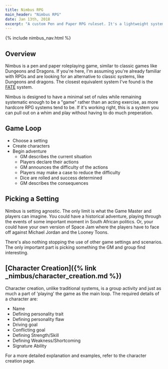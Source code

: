 ```yaml
---
title: Nimbus RPG
main_header: "Nimbus RPG"
date: Jan 13th, 2018
excerpt: "A custom Pen and Paper RPG ruleset. It's a lightweight system that prefers narrative context over stat lines to inform the game mechanics."
---
```


{% include nimbus_nav.html %}

## Overview
Nimbus is a pen and paper roleplaying game, similar to classic games like Dungeons and Dragons. If you're here, I'm assuming you're already familiar with RPGs and are looking for an alternative to classic systems, like Dungeons and dragons. The closest equivalent system I've found is the [FATE](https://fate-srd.com/) system. 

Nimbus is designed to have a minimal set of rules while remaining systematic enough to be a "game" rather than an acting exercise, as more hardcore RPG systems tend to be. If it's working right, this is a system you can pull out on a whim and play without having to do much preperation.

## Game Loop
* Choose a setting
* Create characters
* Begin adventure
	* GM describes the current situation
	* Players declare their actions
	* GM announces the difficulty of the actions
	* Players may make a case to reduce the difficulty
	* Dice are rolled and success determined
	* GM describes the consequences

## Picking a Setting
Nimbus is setting agnostic. The only limit is what the Game Master and players can imagine. You could have a historical adventure, playing through the events of some important moment in South African politics. Or, your could have your own version of Space Jam where the players have to face off against Michael Jordan and the Looney Toons.

There's also nothing stopping the use of other game settings and scenarios. The only important part is picking something the GM and group find interesting.

## [Character Creation]({% link _nimbus/character_creation.md %})
Character creation, unlike traditional systems, is a group activity and just as much a part of 'playing' the game as the main loop. The required details of a character are:
* Name
* Defining personality trait
* Defining personality flaw
* Driving goal
* Conflicting goal
* Defining Strength/Skill
* Defining Weakness/Shortcoming
* Signature Ability

For a more detailed explanation and examples, refer to the character creation page.
